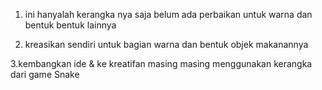 1. ini hanyalah kerangka nya saja belum ada perbaikan untuk warna dan bentuk bentuk lainnya
   
3. kreasikan sendiri untuk bagian warna dan bentuk objek makanannya
   
3.kembangkan ide & ke kreatifan masing masing menggunakan kerangka dari game Snake 
